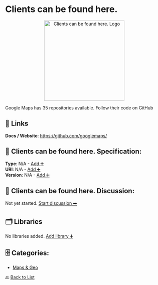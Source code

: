# Clients can be found here.
<p align="center">
    <img width="256" src="https://raw.githubusercontent.com/apis-list/apis-list/main/apis/clients-can-be-found-here/logo_256x256.png" alt="Clients can be found here. Logo"/>
</p>
Google Maps has 35 repositories available. Follow their code on GitHub

##  🔗 Links
**Docs / Website**: https://github.com/googlemaps/

## 🧬 Clients can be found here. Specification:
**Type**: N/A - [Add ➕](https://github.com/apis-list/apis-list/edit/main/apis/clients-can-be-found-here/clients-can-be-found-here.yaml)  
**URI**: N/A - [Add ➕](https://github.com/apis-list/apis-list/edit/main/apis/clients-can-be-found-here/clients-can-be-found-here.yaml)  
**Version**: N/A - [Add ➕](https://github.com/apis-list/apis-list/edit/main/apis/clients-can-be-found-here/clients-can-be-found-here.yaml)

## 💬 Clients can be found here. Discussion:
Not yet started. [Start discussion ➡️](https://github.com/apis-list/apis-list/discussions/new)

## 🗂️ Libraries

No libraries added. [Add library ➕](https://github.com/apis-list/apis-list/edit/main/apis/clients-can-be-found-here/clients-can-be-found-here.yaml)    


## 🗄️ Categories:
- [Maps & Geo](https://github.com/apis-list/apis-list#maps--geo-)

🔙  [Back to List](https://github.com/apis-list/apis-list)
